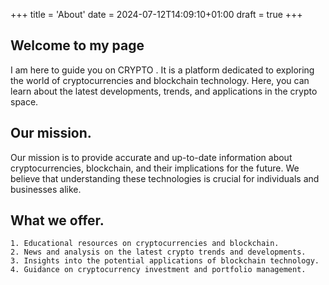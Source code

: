 +++
title = 'About'
date = 2024-07-12T14:09:10+01:00
draft = true
+++
## Welcome to my page
I  am here to guide you on CRYPTO . It is a platform dedicated to exploring the world of cryptocurrencies and blockchain technology. Here, you can learn about the latest developments, trends, and applications in the crypto space.
## Our mission.
Our mission is to provide accurate and up-to-date information about cryptocurrencies, blockchain, and their implications for the future. We believe that understanding these technologies is crucial for individuals and businesses alike.

## What we offer.
    1. Educational resources on cryptocurrencies and blockchain.         
    2. News and analysis on the latest crypto trends and developments.     
    3. Insights into the potential applications of blockchain technology.   
    4. Guidance on cryptocurrency investment and portfolio management.
